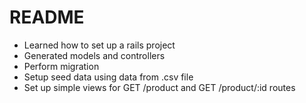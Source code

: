 # README

- Learned how to set up a rails project
- Generated models and controllers
- Perform migration
- Setup seed data using data from .csv file
- Set up simple views for GET /product and GET /product/:id routes
